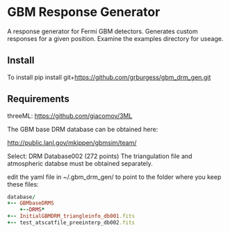# GBM Response Generator

A response generator for Fermi GBM detectors. Generates custom responses for a given position. Examine the 
examples directory for useage. 

## Install

To install pip install git+https://github.com/grburgess/gbm_drm_gen.git


## Requirements


threeML: https://github.com/giacomov/3ML

The GBM base DRM database can be obtained here:

http://public.lanl.gov/mkippen/gbmsim/team/

Select:  DRM Database002 (272 points)
The triangulation file and atmospheric databse must be obtained separately.

edit the yaml file in ~/.gbm_drm_gen/ to point to the folder where you keep these files:

``` ruby
database/
+-- GBMbaseDRMS
    +--DRMS*
+-- InitialGBMDRM_triangleinfo_db001.fits
+-- test_atscatfile_preeinterp_db002.fits
```
